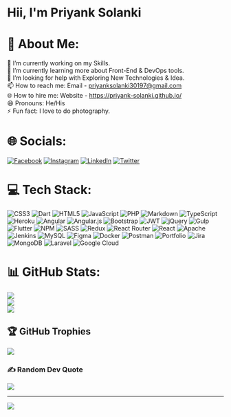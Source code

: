 Hii, I'm Priyank Solanki
======

# 💫 About Me:
🔭 I’m currently working on my Skills.<br>
🌱 I’m currently learning more about Front-End & DevOps tools.<br>
🤔 I’m looking for help with Exploring New Technologies & Idea.<br>
📫 How to reach me: Email - priyanksolanki30197@gmail.com<br>
🌐 How to hire me: Website - https://priyank-solanki.github.io/<br>
😄 Pronouns: He/His<br>
⚡ Fun fact: I love to do photography.


# 🌐 Socials:
[![Facebook](https://img.shields.io/badge/Facebook-%231877F2.svg?logo=Facebook&logoColor=white)](https://facebook.com/Pickachu007)
[![Instagram](https://img.shields.io/badge/Instagram-%23E4405F.svg?logo=Instagram&logoColor=white)](https://instagram.com/click_a_world30)
[![LinkedIn](https://img.shields.io/badge/LinkedIn-%230077B5.svg?logo=linkedin&logoColor=white)](https://linkedin.com/in/priyank-solanki-320578102)
[![Twitter](https://img.shields.io/badge/Twitter-%231DA1F2.svg?logo=Twitter&logoColor=white)](https://twitter.com/digo301971) 

# 💻 Tech Stack:
![CSS3](https://img.shields.io/badge/css3-%231572B6.svg?style=flat&logo=css3&logoColor=white)
![Dart](https://img.shields.io/badge/dart-%230175C2.svg?style=flat&logo=dart&logoColor=white)
![HTML5](https://img.shields.io/badge/html5-%23E34F26.svg?style=flat&logo=html5&logoColor=white)
![JavaScript](https://img.shields.io/badge/javascript-%23323330.svg?style=flat&logo=javascript&logoColor=%23F7DF1E)
![PHP](https://img.shields.io/badge/php-%23777BB4.svg?style=flat&logo=php&logoColor=white)
![Markdown](https://img.shields.io/badge/markdown-%23000000.svg?style=flat&logo=markdown&logoColor=white)
![TypeScript](https://img.shields.io/badge/typescript-%23007ACC.svg?style=flat&logo=typescript&logoColor=white)
![Heroku](https://img.shields.io/badge/heroku-%23430098.svg?style=flat&logo=heroku&logoColor=white)
![Angular](https://img.shields.io/badge/angular-%23DD0031.svg?style=flat&logo=angular&logoColor=white)
![Angular.js](https://img.shields.io/badge/angular.js-%23E23237.svg?style=flat&logo=angularjs&logoColor=white)
![Bootstrap](https://img.shields.io/badge/bootstrap-%23563D7C.svg?style=flat&logo=bootstrap&logoColor=white)
![JWT](https://img.shields.io/badge/JWT-black?style=flat&logo=JSON%20web%20tokens)
![jQuery](https://img.shields.io/badge/jquery-%230769AD.svg?style=flat&logo=jquery&logoColor=white)
![Gulp](https://img.shields.io/badge/GULP-%23CF4647.svg?style=flat&logo=gulp&logoColor=white)
![Flutter](https://img.shields.io/badge/Flutter-%2302569B.svg?style=flat&logo=Flutter&logoColor=white)
![NPM](https://img.shields.io/badge/NPM-%23000000.svg?style=flat&logo=npm&logoColor=white)
![SASS](https://img.shields.io/badge/SASS-hotpink.svg?style=flat&logo=SASS&logoColor=white)
![Redux](https://img.shields.io/badge/redux-%23593d88.svg?style=flat&logo=redux&logoColor=white)
![React Router](https://img.shields.io/badge/React_Router-CA4245?style=flat&logo=react-router&logoColor=white)
![React](https://img.shields.io/badge/react-%2320232a.svg?style=flat&logo=react&logoColor=%2361DAFB)
![Apache](https://img.shields.io/badge/apache-%23D42029.svg?style=flat&logo=apache&logoColor=white)
![Jenkins](https://img.shields.io/badge/jenkins-%232C5263.svg?style=flat&logo=jenkins&logoColor=white)
![MySQL](https://img.shields.io/badge/mysql-%2300f.svg?style=flat&logo=mysql&logoColor=white) 	![Figma](https://img.shields.io/badge/figma-%23F24E1E.svg?style=flat&logo=figma&logoColor=white)
![Docker](https://img.shields.io/badge/docker-%230db7ed.svg?style=flat&logo=docker&logoColor=white)
![Postman](https://img.shields.io/badge/Postman-FF6C37?style=flat&logo=postman&logoColor=white)
![Portfolio](https://img.shields.io/badge/Portfolio-%23000000.svg?style=flat&logo=firefox&logoColor=#FF7139)
![Jira](https://img.shields.io/badge/jira-%230A0FFF.svg?style=flat&logo=jira&logoColor=white)
![MongoDB](https://img.shields.io/badge/MongoDB-%234ea94b.svg?style=flat&logo=mongodb&logoColor=white)
![Laravel](https://img.shields.io/badge/laravel-%23FF2D20.svg?style=flat&logo=laravel&logoColor=white)
![Google Cloud](https://img.shields.io/badge/Google%20Cloud-%234285F4.svg?style=flat&logo=google-cloud&logoColor=white)

# 📊 GitHub Stats:
![](https://github-readme-stats.vercel.app/api?username=Priyank-Solanki&theme=dark&hide_border=false&include_all_commits=true&count_private=true)<br/>
![](https://github-readme-streak-stats.herokuapp.com/?user=Priyank-Solanki&theme=dark&hide_border=false)<br/>
![](https://github-readme-stats.vercel.app/api/top-langs/?username=Priyank-Solanki&theme=dark&hide_border=false&include_all_commits=true&count_private=true&layout=compact)

## 🏆 GitHub Trophies
![](https://github-profile-trophy.vercel.app/?username=Priyank-Solanki&theme=radical&no-frame=false&no-bg=false&margin-w=4)

### ✍️ Random Dev Quote
![](https://quotes-github-readme.vercel.app/api?type=horizontal&theme=radical)

---
[![](https://visitcount.itsvg.in/api?id=priyank-solanki&label=Profile%20Views&pretty=true&color=0&icon=0)](https://visitcount.itsvg.in)
